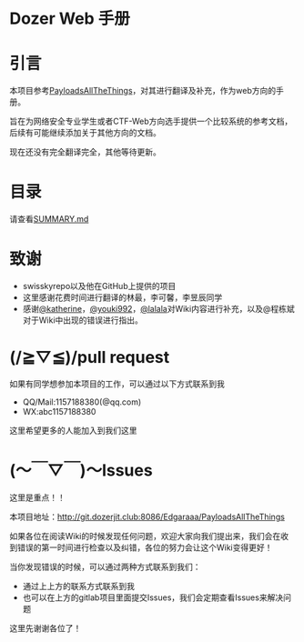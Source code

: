 # Dozer Web 手册

# 引言 

本项目参考[PayloadsAllTheThings](https://github.com/swisskyrepo/PayloadsAllTheThings)，对其进行翻译及补充，作为web方向的手册。

旨在为网络安全专业学生或者CTF-Web方向选手提供一个比较系统的参考文档，后续有可能继续添加关于其他方向的文档。

现在还没有完全翻译完全，其他等待更新。

# 目录

请查看[SUMMARY.md](SUMMARY.md)

# 致谢

* swisskyrepo以及他在GitHub上提供的项目
* 这里感谢花费时间进行翻译的林最，李可馨，李昱辰同学
* 感谢[@katherine](http://katherinehu.info/)，[@youki992](https://www.cnblogs.com/echoDetected/)，[@lalala](https://st12138.github.io/)对Wiki内容进行补充，以及@程栋斌对于Wiki中出现的错误进行指出。

# (/≧▽≦)/pull request

如果有同学想参加本项目的工作，可以通过以下方式联系到我

* QQ/Mail:1157188380(@qq.com)
* WX:abc1157188380

这里希望更多的人能加入到我们这里

# (～￣▽￣)～Issues

这里是重点！！

本项目地址：http://git.dozerjit.club:8086/Edgaraaa/PayloadsAllTheThings

如果各位在阅读Wiki的时候发现任何问题，欢迎大家向我们提出来，我们会在收到错误的第一时间进行检查以及纠错，各位的努力会让这个Wiki变得更好！

当你发现错误的时候，可以通过两种方式联系到我们：

* 通过上上方的联系方式联系到我
* 也可以在上方的gitlab项目里面提交Issues，我们会定期查看Issues来解决问题

这里先谢谢各位了！


